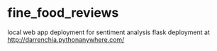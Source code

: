 # fine_food_reviews
local web app deployment for sentiment analysis
flask deployment at http://darrenchia.pythonanywhere.com/
